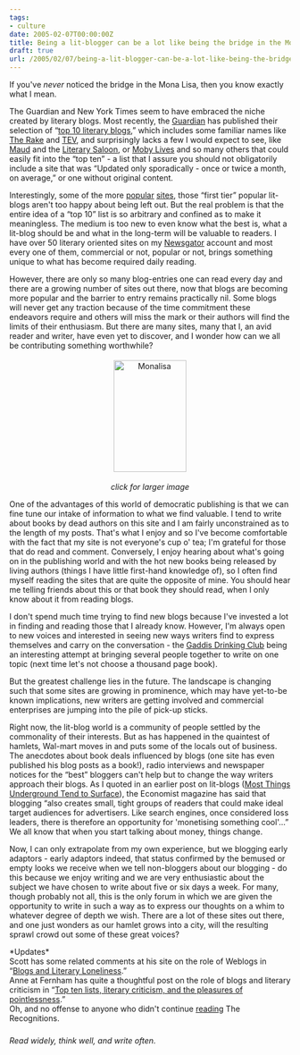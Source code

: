```yaml
---
tags:
- culture
date: 2005-02-07T00:00:00Z
title: Being a lit-blogger can be a lot like being the bridge in the Mona Lisa 
draft: true
url: /2005/02/07/being-a-lit-blogger-can-be-a-lot-like-being-the-bridge-in-the-mona-lisa/
---
```


<p>
If you've <em>never</em> noticed the bridge in the Mona Lisa, then you know exactly what I mean.
</p><p>
The Guardian and New York Times seem to have embraced the niche created by literary blogs. Most recently, the <a href="http://books.guardian.co.uk" target="_blank" title="Guardian">Guardian</a> has published their selection of &#8220;<a href="http://books.guardian.co.uk/links/areas_of_interest/general/links/0,6135,1406190,00.html" title="top 10 literary blogs">top 10 literary blogs</a>,&#8221; which includes some familiar names like <a href="http://rakesprogress.typepad.com/rakes_progress/" target="_blank" title="The Rake">The Rake</a> and <a href="http://marksarvas.blogs.com/elegvar/" target="_blank" title="The Elegant Variation">TEV</a>, and surprisingly lacks a few I would expect to see, like <a href="http://maudnewton.com/blog/" target="_blank" title="Maud">Maud</a> and the <a href="http://www.complete-review.com/saloon/index.htm" target="_blank" title="Literary Saloon">Literary Saloon</a>, or <a href="http://www.mobylives.com/" target="_blank" title="Moby Lives">Moby Lives</a> and so many others that could easily fit into the &#8220;top ten&#8221; - a list that I assure you should not obligatorily include a site that was &#8220;Updated only sporadically - once or twice a month, on average,&#8221; or one without original content.
</p><p>
Interestingly, some of the more <a href="http://www.beatrice.com/archives/001156.html" target="_blank" title="Guardian">popular</a> <a href="http://www.complete-review.com/saloon/archive/200502a.htm#kr8" target="_blank" title="Guardian">sites</a>, those &#8220;first tier&#8221; popular lit-blogs aren't too happy about being left out. But the real problem is that the entire idea of a &#8220;top 10&#8221; list is so arbitrary and confined as to make it meaningless. The medium is too new to even know what the best is, what a lit-blog should be and what in the long-term will be valuable to readers. I have over 50 literary oriented sites on my <a href="http://www.newsgator.com" target="_blank">Newsgator</a> account and most every one of them, commercial or not, popular or not, brings something unique to what has become required daily reading.
</p><p>
However, there are only so many blog-entries one can read every day and there are a growing number of sites out there, now that blogs are becoming more popular and the barrier to entry remains practically nil. Some blogs will never get any traction because of the time commitment these endeavors require and others will miss the mark or their authors will find the limits of their enthusiasm. But there are many sites, many that I, an avid reader and writer, have even yet to discover, and I wonder how can we all be contributing something worthwhile?
</p><p style="text-align:center">
<a href="http://www.chekhovsmistress.com/images/monalisa-2.jpg"><img src="http://www.chekhovsmistress.com/images/monalisa-2-tm.jpg" height="200" width="130" border="0" align="middle" hspace="4" vspace="4" alt="Monalisa" longdesc="Mona Lisa" /></a>
</p><p style="text-align:center">
<em>click for larger image</em>
</p><p>
One of the advantages of this world of democratic publishing is that we can fine tune our intake of information to what we find valuable. I tend to write about books by dead authors on this site and I am fairly unconstrained as to the length of my posts. That's what I enjoy and so I've become comfortable with the fact that my site is not everyone's cup o' tea; I'm grateful for those that do read and comment. Conversely, I enjoy hearing about what's going on in the publishing world and with the hot new books being released by living authors (things I have little first-hand knowledge of), so I often find myself reading the sites that are quite the opposite of mine. You should hear me telling friends about this or that book they should read, when I only know about it from reading blogs.
</p><p>
I don't spend much time trying to find new blogs because I've invested a lot in finding and reading those that I already know. However, I'm always open to new voices and interested in seeing new ways writers find to express themselves and carry on the conversation - the <a href="http://gaddis-drinking-club.blogspot.com/" target="_blank">Gaddis Drinking Club</a> being an interesting attempt at bringing several people together to write on one topic (next time let's not choose a thousand page book).
</p><p>
But the greatest challenge lies in the future. The landscape is changing such that some sites are growing in prominence, which may have yet-to-be known implications, new writers are getting involved and commercial enterprises are jumping into the pile of pick-up sticks.
</p><p>
Right now, the lit-blog world is a community of people settled by the commonality of their interests. But as has happened in the quaintest of hamlets, Wal-mart moves in and puts some of the locals out of business. The anecdotes about book deals influenced by blogs (one site has even published his blog posts as a book!), radio interviews and newspaper notices for the &#8220;best&#8221; bloggers can't help but to change the way writers approach their blogs. As I quoted in an earlier post on lit-blogs (<a href="http://www.chekhovsmistress.com/2004/09/most_things_und.html">Most Things Underground Tend to Surface</a>), the Economist magazine has said that blogging &#8220;also creates small, tight groups of readers that could make ideal target audiences for advertisers. Like search engines, once considered loss leaders, there is therefore an opportunity for 'monetising something cool'...&#8221; We all know that when you start talking about money, things change.
</p><p>
Now, I can only extrapolate from my own experience, but we blogging early adaptors - early adaptors indeed, that status confirmed by the bemused or empty looks we receive when we tell non-bloggers about our blogging - do this because we enjoy writing and we are very enthusiastic about the subject we have chosen to write about five or six days a week. For many, though probably not all, this is the only forum in which we are given the opportunity to write in such a way as to express our thoughts on a whim to whatever degree of depth we wish. There are a lot of these sites out there, and one just wonders as our hamlet grows into a city, will the resulting sprawl crowd out some of these great voices?
</p><p>
*Updates*
<br />Scott has some related comments at his site on the role of Weblogs in &#8220;<a href="http://esposito.typepad.com/con_read/2005/02/blogs_and_liter.html" target="_blank">Blogs and Literary Loneliness</a>.&#8221;
<br />Anne at Fernham has quite a thoughtful post on the role of blogs and literary criticism in &#8220;<a href="http://fernham.blogspot.com/2005/02/top-ten-lists-literary-criticism-and.html" target="_blank">Top ten lists, literary criticism, and the pleasures of pointlessness</a>.&#8221;
<br />Oh, and no offense to anyone who didn't continue <a href="http://bondgirl.blogspot.com/2005/02/monday-monday-hangovers-ed.html" target="_blank">reading</a> The Recognitions.
</p><p>
<img src="http://www.chekhovsmistress.com/images/spacer-1.gif" height="1" width="1" border="0" hspace="4" vspace="4" alt="Spacer-1" />
<br /><em>Read widely, think well, and write often.</em>
</p>

